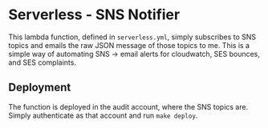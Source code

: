 # Serverless - SNS Notifier

This lambda function, defined in `serverless.yml`, simply subscribes to SNS topics and emails the
raw JSON message of those topics to me. This is a simple way of automating SNS -> email alerts for
cloudwatch, SES bounces, and SES complaints.

## Deployment

The function is deployed in the audit account, where the SNS topics are. Simply authenticate as that
account and run `make deploy`.

